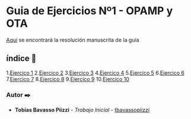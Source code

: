 # Guia de Ejercicios Nº1 - OPAMP y OTA

[Aquí]() se encontrará la resolución manuscrita de la guía

## índice 📌

1.[Ejercico 1](https://nbviewer.jupyter.org/urls/gitlab.frba.utn.edu.ar/tbavassopiizzi/tcii/-/raw/master/GuiaTP/TP1/EJ01/ejercicio1.ipynb)
2.[Ejercico 2]()
3.[Ejercico 3]()
4.[Ejercico 4]()
5.[Ejercico 5]()
6.[Ejercico 6]()
7.[Ejercico 7]()
8.[Ejercico 8]()
9.[Ejercico 9]()
10.[Ejercico 10]()


### Autor ✒️
* **Tobias Bavasso Piizzi** - *Trabajo Inicial* - [tbavassopiizzi](https://gitlab.frba.utn.edu.ar/tbavassopiizzi)
